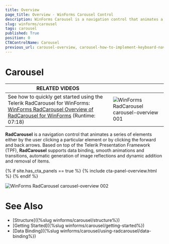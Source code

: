 ```yaml
---
title: Overview
page_title: Overview - WinForms Carousel Control
description: WinForms Carousel is a navigation control that animates a series of elements either by the user clicking a particular element or by clicking the forward and back arrows.
slug: winforms/carousel
tags: carousel
published: True
position: 0
CTAControlName: Carousel
previous_url: carousel-overview, carousel-how-to-implement-keyboard-navigation
---
```


# Carousel

| RELATED VIDEOS |  |
| ------ | ------ |
| See how to quickly get started using the Telerik RadCarousel for WinForms: [WinForms RadCarousel Overview of RadCarousel for WinForms](http://tv.telerik.com/watch/winforms/radcarousel/overview-radcarousel-winforms) (Runtime: 07:18)|![WinForms RadCarousel carousel-overview 001](images/carousel-overview001.png)|

__RadCarousel__ is a navigation control that animates a series of elements either by the user clicking a particular element or by clicking the forward and back arrows. Based on top of the Telerik Presentation Framework (TPF), __RadCarousel__ supports data binding, smooth animations and transitions, automatic generation of image reflections and dynamic addition and removal of items. 

{% if site.has_cta_panels == true %}
{% include cta-panel-overview.html %}
{% endif %}

![WinForms RadCarousel carousel-overview 002](images/carousel-overview002.png)

# See Also

 * [Structure]({%slug winforms/carousel/structure%})
 * [Getting Started]({%slug winforms/carousel/getting-started%})
 * [Data Binding]({%slug winforms/carousel/using-radcarousel/data-binding%})
